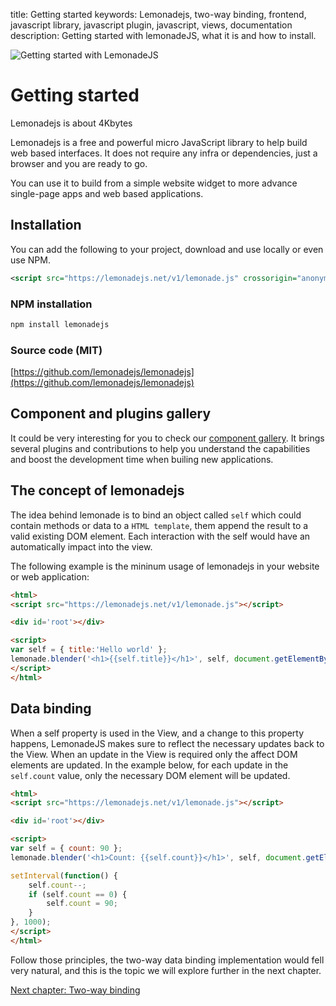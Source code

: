 title: Getting started
keywords: Lemonadejs, two-way binding, frontend, javascript library, javascript plugin, javascript, views, documentation
description: Getting started with lemonadeJS, what it is and how to install.

![Getting started with LemonadeJS](img/getting-started.png)

Getting started
===============

Lemonadejs is about 4Kbytes

Lemonadejs is a free and powerful micro JavaScript library to help build web based interfaces. It does not require any infra or dependencies, just a browser and you are ready to go.

You can use it to build from a simple website widget to more advance single-page apps and web based applications.

  

Installation
------------

You can add the following to your project, download and use locally or even use NPM.

```xml
<script src="https://lemonadejs.net/v1/lemonade.js" crossorigin="anonymous"></script>
```

### NPM installation

```bash
npm install lemonadejs
```

### Source code (MIT)

[https://github.com/lemonadejs/lemonadejs](https://github.com/lemonadejs/lemonadejs)  
  
  

Component and plugins gallery
-----------------------------

It could be very interesting for you to check our [component gallery](/v1/components). It brings several plugins and contributions to help you understand the capabilities and boost the development time when builing new applications.

  

The concept of lemonadejs
-------------------------

The idea behind lemonade is to bind an object called `self` which could contain methods or data to a `HTML template`, them append the result to a valid existing DOM element. Each interaction with the self would have an automatically impact into the view.

The following example is the mininum usage of lemonadejs in your website or web application:

  
```html
<html>
<script src="https://lemonadejs.net/v1/lemonade.js"></script>

<div id='root'></div>

<script>
var self = { title:'Hello world' };
lemonade.blender('<h1>{{self.title}}</h1>', self, document.getElementById('root'));
</script>
</html>
```
  

Data binding
------------

When a self property is used in the View, and a change to this property happens, LemonadeJS makes sure to reflect the necessary updates back to the View. When an update in the View is required only the affect DOM elements are updated. In the example below, for each update in the `self.count` value, only the necessary DOM element will be updated.

```html
<html>
<script src="https://lemonadejs.net/v1/lemonade.js"></script>

<div id='root'></div>

<script>
var self = { count: 90 };
lemonade.blender('<h1>Count: {{self.count}}</h1>', self, document.getElementById('root'));

setInterval(function() {
    self.count--;
    if (self.count == 0) {
        self.count = 90;
    }
}, 1000);
</script>
</html>
```
  

Follow those principles, the two-way data binding implementation would fell very natural, and this is the topic we will explore further in the next chapter.

[Next chapter: Two-way binding](/docs/v1/two-way-binding)